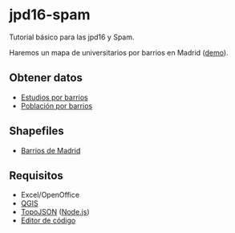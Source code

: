 # jpd16-spam
Tutorial básico para las jpd16 y Spam.

Haremos un mapa de universitarios por barrios en Madrid ([demo](http://bl.ocks.org/martgnz/78f636dd308ad043ba8f7065afaa2e0e)).

## Obtener datos
- [Estudios por barrios](http://www-2.munimadrid.es/CSE6/control/seleccionDatos?numSerie=3010107010)
- [Población por barrios](http://www-2.munimadrid.es/TSE6/control/seleccionDatosBarrio)

## Shapefiles
- [Barrios de Madrid](http://datos.madrid.es/portal/site/egob/menuitem.c05c1f754a33a9fbe4b2e4b284f1a5a0/?vgnextoid=46b55cde99be2410VgnVCM1000000b205a0aRCRD&vgnextchannel=374512b9ace9f310VgnVCM100000171f5a0aRCRD&vgnextfmt=default)

## Requisitos
- Excel/OpenOffice
- [QGIS](http://www.qgis.org/en/site/)
- [TopoJSON](https://github.com/mbostock/topojson) ([Node.js](https://nodejs.org))
- [Editor de código](https://atom.io)